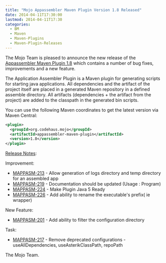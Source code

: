 ```yaml
---
title: "Mojo Appassembler Maven Plugin Version 1.8 Released"
date: 2014-04-11T17:30:00
lastmod: 2014-04-11T17:30
categories:
  - BM
  - Maven
  - Maven-Plugins
  - Maven-Plugin-Releases
---
```

The Mojo Team is pleased to announce the new release 
of the [Appassembler Maven Plugin 1.8](http://mojo.codehaus.org/appassembler/appassembler-maven-plugin/)
which contains a number of bug fixes, improvements and a new feature.

The Application Assembler Plugin is a Maven plugin for generating
scripts for starting java applications.
All dependencies and the artifact of the project itself are placed in
a generated Maven repository in a defined assemble directory.
All artifacts (dependencies + the artifact from the project) are added
to the classpath in the generated bin scripts.

You can use the following Maven coordinates to get the latest version via Maven Central:

```xml
<plugin>
  <groupId>org.codehaus.mojo</groupId>
  <artifactId>appassembler-maven-plugin</artifactId>
  <version>1.8</version>
</plugin>
```

<!-- more -->

[Release Notes](https://jira.codehaus.org/secure/ReleaseNote.jspa?projectId=11780&version=19848):

Improvement:

 * [MAPPASM-213](https://issues.apache.org/jira/browse/MAPPASM-213) - Allow generation of logs directory and temp directory for an assembled app
 * [MAPPASM-219](https://issues.apache.org/jira/browse/MAPPASM-219) - Documentation should be updated (Usage : Program)
 * [MAPPASM-224](https://issues.apache.org/jira/browse/MAPPASM-224) - Make Plugin Java 5 Ready
 * [MAPPASM-226](https://issues.apache.org/jira/browse/MAPPASM-226) - Add ability to rename the executable's prefix( ie wrapper)

New Feature:

 * [MAPPASM-201](https://issues.apache.org/jira/browse/MAPPASM-201) - Add ability to filter the configuration directory

Task:

 * [MAPPASM-217](https://issues.apache.org/jira/browse/MAPPASM-217) - Remove deprecated configurations - useAllDependencies, useAsterikClassPath, repoPath


The Mojo Team.

